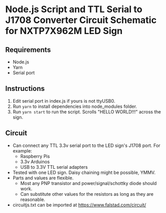 # Node.js Script and TTL Serial to J1708 Converter Circuit Schematic for NXTP7X962M LED Sign

## Requirements
* Node.js
* Yarn
* Serial port

## Instructions
1. Edit serial port in index.js if yours is not ttyUSB0.
2. Run `yarn` to install dependencies into node_modules folder.
3. Run `yarn start` to run the script. Scrolls "HELLO WORLD!!!" across the sign.

## Circuit
* Can connect any TTL 3.3v serial port to the LED sign's J1708 port. For example:
  * Raspberry Pis
  * 3.3v Arduinos
  * USB to 3.3V TTL serial adapters
* Tested with one LED sign. Daisy chaining might be possible, YMMV.
* Parts and values are flexible.
  * Most any PNP transistor and power/signal/schottky diode should work.
  * Can substitute other values for the resistors as long as they are reasonable.
* circuitjs.txt can be imported at https://www.falstad.com/circuit/
